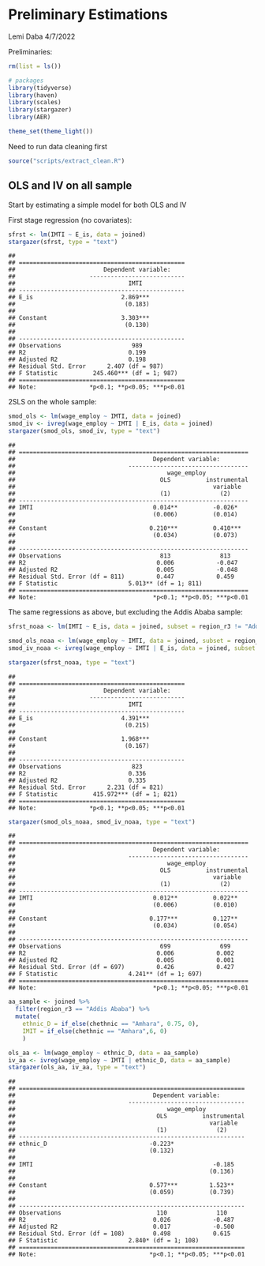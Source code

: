 Preliminary Estimations
================
Lemi Daba
4/7/2022

Preliminaries:

``` r
rm(list = ls())

# packages
library(tidyverse)
library(haven)
library(scales)
library(stargazer)
library(AER)

theme_set(theme_light())
```

Need to run data cleaning first

``` r
source("scripts/extract_clean.R")
```

## OLS and IV on all sample

Start by estimating a simple model for both OLS and IV

First stage regression (no covariates):

``` r
sfrst <- lm(IMTI ~ E_is, data = joined)
stargazer(sfrst, type = "text")
```

    ## 
    ## ===============================================
    ##                         Dependent variable:    
    ##                     ---------------------------
    ##                                IMTI            
    ## -----------------------------------------------
    ## E_is                         2.869***          
    ##                               (0.183)          
    ##                                                
    ## Constant                     3.303***          
    ##                               (0.130)          
    ##                                                
    ## -----------------------------------------------
    ## Observations                    989            
    ## R2                             0.199           
    ## Adjusted R2                    0.198           
    ## Residual Std. Error      2.407 (df = 987)      
    ## F Statistic          245.460*** (df = 1; 987)  
    ## ===============================================
    ## Note:               *p<0.1; **p<0.05; ***p<0.01

2SLS on the whole sample:

``` r
smod_ols <- lm(wage_employ ~ IMTI, data = joined)
smod_iv <- ivreg(wage_employ ~ IMTI | E_is, data = joined)
stargazer(smod_ols, smod_iv, type = "text")
```

    ## 
    ## =================================================================
    ##                                       Dependent variable:        
    ##                                ----------------------------------
    ##                                           wage_employ            
    ##                                         OLS          instrumental
    ##                                                        variable  
    ##                                         (1)              (2)     
    ## -----------------------------------------------------------------
    ## IMTI                                  0.014**          -0.026*   
    ##                                       (0.006)          (0.014)   
    ##                                                                  
    ## Constant                             0.210***          0.410***  
    ##                                       (0.034)          (0.073)   
    ##                                                                  
    ## -----------------------------------------------------------------
    ## Observations                            813              813     
    ## R2                                     0.006            -0.047   
    ## Adjusted R2                            0.005            -0.048   
    ## Residual Std. Error (df = 811)         0.447            0.459    
    ## F Statistic                    5.013** (df = 1; 811)             
    ## =================================================================
    ## Note:                                 *p<0.1; **p<0.05; ***p<0.01

The same regressions as above, but excluding the Addis Ababa sample:

``` r
sfrst_noaa <- lm(IMTI ~ E_is, data = joined, subset = region_r3 != "Addis Ababa")

smod_ols_noaa <- lm(wage_employ ~ IMTI, data = joined, subset = region_r3 != "Addis Ababa")
smod_iv_noaa <- ivreg(wage_employ ~ IMTI | E_is, data = joined, subset = region_r3 != "Addis Ababa")

stargazer(sfrst_noaa, type = "text")
```

    ## 
    ## ===============================================
    ##                         Dependent variable:    
    ##                     ---------------------------
    ##                                IMTI            
    ## -----------------------------------------------
    ## E_is                         4.391***          
    ##                               (0.215)          
    ##                                                
    ## Constant                     1.968***          
    ##                               (0.167)          
    ##                                                
    ## -----------------------------------------------
    ## Observations                    823            
    ## R2                             0.336           
    ## Adjusted R2                    0.335           
    ## Residual Std. Error      2.231 (df = 821)      
    ## F Statistic          415.972*** (df = 1; 821)  
    ## ===============================================
    ## Note:               *p<0.1; **p<0.05; ***p<0.01

``` r
stargazer(smod_ols_noaa, smod_iv_noaa, type = "text")
```

    ## 
    ## =================================================================
    ##                                       Dependent variable:        
    ##                                ----------------------------------
    ##                                           wage_employ            
    ##                                         OLS          instrumental
    ##                                                        variable  
    ##                                         (1)              (2)     
    ## -----------------------------------------------------------------
    ## IMTI                                  0.012**          0.022**   
    ##                                       (0.006)          (0.010)   
    ##                                                                  
    ## Constant                             0.177***          0.127**   
    ##                                       (0.034)          (0.054)   
    ##                                                                  
    ## -----------------------------------------------------------------
    ## Observations                            699              699     
    ## R2                                     0.006            0.002    
    ## Adjusted R2                            0.005            0.001    
    ## Residual Std. Error (df = 697)         0.426            0.427    
    ## F Statistic                    4.241** (df = 1; 697)             
    ## =================================================================
    ## Note:                                 *p<0.1; **p<0.05; ***p<0.01

``` r
aa_sample <- joined %>% 
  filter(region_r3 == "Addis Ababa") %>% 
  mutate(
    ethnic_D = if_else(chethnic == "Amhara", 0.75, 0),
    IMIT = if_else(chethnic == "Amhara",6, 0)
    )

ols_aa <- lm(wage_employ ~ ethnic_D, data = aa_sample)
iv_aa <- ivreg(wage_employ ~ IMTI | ethnic_D, data = aa_sample)
stargazer(ols_aa, iv_aa, type = "text")
```

    ## 
    ## ================================================================
    ##                                       Dependent variable:       
    ##                                ---------------------------------
    ##                                           wage_employ           
    ##                                        OLS          instrumental
    ##                                                       variable  
    ##                                        (1)              (2)     
    ## ----------------------------------------------------------------
    ## ethnic_D                             -0.223*                    
    ##                                      (0.132)                    
    ##                                                                 
    ## IMTI                                                   -0.185   
    ##                                                       (0.136)   
    ##                                                                 
    ## Constant                             0.577***         1.523**   
    ##                                      (0.059)          (0.739)   
    ##                                                                 
    ## ----------------------------------------------------------------
    ## Observations                           110              110     
    ## R2                                    0.026            -0.487   
    ## Adjusted R2                           0.017            -0.500   
    ## Residual Std. Error (df = 108)        0.498            0.615    
    ## F Statistic                    2.840* (df = 1; 108)             
    ## ================================================================
    ## Note:                                *p<0.1; **p<0.05; ***p<0.01
